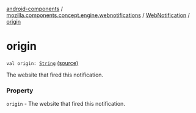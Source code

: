 [android-components](../../index.md) / [mozilla.components.concept.engine.webnotifications](../index.md) / [WebNotification](index.md) / [origin](./origin.md)

# origin

`val origin: `[`String`](https://kotlinlang.org/api/latest/jvm/stdlib/kotlin/-string/index.html) [(source)](https://github.com/mozilla-mobile/android-components/blob/master/components/concept/engine/src/main/java/mozilla/components/concept/engine/webnotifications/WebNotification.kt#L26)

The website that fired this notification.

### Property

`origin` - The website that fired this notification.